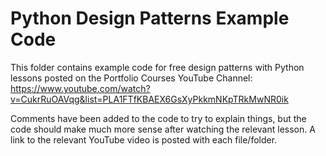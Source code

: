 # Python Design Patterns Example Code

This folder contains example code for free design patterns with Python lessons posted on the Portfolio Courses YouTube Channel: https://www.youtube.com/watch?v=CukrRuOAVqg&list=PLA1FTfKBAEX6GsXyPkkmNKpTRkMwNR0ik

Comments have been added to the code to try to explain things, but the code should make much more sense after watching the relevant lesson.  A link to the relevant YouTube video is posted with each file/folder.
